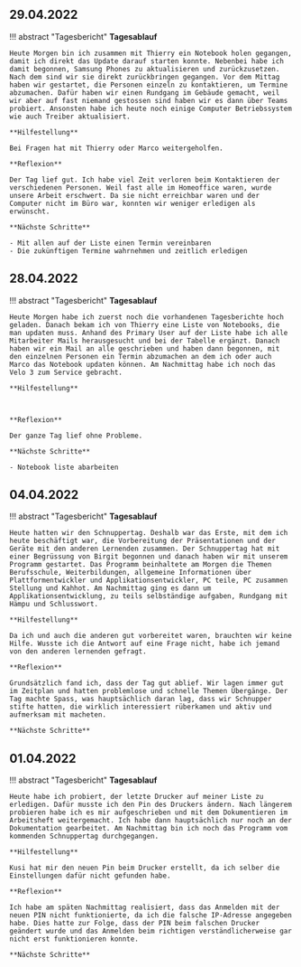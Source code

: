 ## **29.04.2022**

!!! abstract "Tagesbericht"
    **Tagesablauf**

    Heute Morgen bin ich zusammen mit Thierry ein Notebook holen gegangen, damit ich direkt das Update darauf starten konnte. Nebenbei habe ich damit begonnen, Samsung Phones zu aktualisieren und zurückzusetzen. Nach dem sind wir sie direkt zurückbringen gegangen. Vor dem Mittag haben wir gestartet, die Personen einzeln zu kontaktieren, um Termine abzumachen. Dafür haben wir einen Rundgang im Gebäude gemacht, weil wir aber auf fast niemand gestossen sind haben wir es dann über Teams probiert. Ansonsten habe ich heute noch einige Computer Betriebssystem wie auch Treiber aktualisiert.

    **Hilfestellung**

    Bei Fragen hat mit Thierry oder Marco weitergeholfen.

    **Reflexion**

    Der Tag lief gut. Ich habe viel Zeit verloren beim Kontaktieren der verschiedenen Personen. Weil fast alle im Homeoffice waren, wurde unsere Arbeit erschwert. Da sie nicht erreichbar waren und der Computer nicht im Büro war, konnten wir weniger erledigen als erwünscht.

    **Nächste Schritte**
    
    - Mit allen auf der Liste einen Termin vereinbaren
    - Die zukünftigen Termine wahrnehmen und zeitlich erledigen

## **28.04.2022**

!!! abstract "Tagesbericht"
    **Tagesablauf**

    Heute Morgen habe ich zuerst noch die vorhandenen Tagesberichte hoch geladen. Danach bekam ich von Thierry eine Liste von Notebooks, die man updaten muss. Anhand des Primary User auf der Liste habe ich alle Mitarbeiter Mails herausgesucht und bei der Tabelle ergänzt. Danach haben wir ein Mail an alle geschrieben und haben dann begonnen, mit den einzelnen Personen ein Termin abzumachen an dem ich oder auch Marco das Notebook updaten können. Am Nachmittag habe ich noch das Velo 3 zum Service gebracht.

    **Hilfestellung**

    

    **Reflexion**

    Der ganze Tag lief ohne Probleme.

    **Nächste Schritte**
    
    - Notebook liste abarbeiten

## **04.04.2022**

!!! abstract "Tagesbericht"
    **Tagesablauf**

    Heute hatten wir den Schnuppertag. Deshalb war das Erste, mit dem ich heute beschäftigt war, die Vorbereitung der Präsentationen und der Geräte mit den anderen Lernenden zusammen. Der Schnuppertag hat mit einer Begrüssung von Birgit begonnen und danach haben wir mit unserem Programm gestartet. Das Programm beinhaltete am Morgen die Themen Berufsschule, Weiterbildungen, allgemeine Informationen über Plattformentwickler und Applikationsentwickler, PC teile, PC zusammen Stellung und Kahhot. Am Nachmittag ging es dann um Applikationsentwicklung, zu teils selbständige aufgaben, Rundgang mit Hämpu und Schlusswort.

    **Hilfestellung**

    Da ich und auch die anderen gut vorbereitet waren, brauchten wir keine Hilfe. Wusste ich die Antwort auf eine Frage nicht, habe ich jemand von den anderen lernenden gefragt.

    **Reflexion**

    Grundsätzlich fand ich, dass der Tag gut ablief. Wir lagen immer gut im Zeitplan und hatten problemlose und schnelle Themen Übergänge. Der Tag machte Spass, was hauptsächlich daran lag, dass wir Schnupper stifte hatten, die wirklich interessiert rüberkamen und aktiv und aufmerksam mit macheten.

    **Nächste Schritte**

    
## **01.04.2022**

!!! abstract "Tagesbericht"
    **Tagesablauf**

    Heute habe ich probiert, der letzte Drucker auf meiner Liste zu erledigen. Dafür musste ich den Pin des Druckers ändern. Nach längerem probieren habe ich es mir aufgeschrieben und mit dem Dokumentieren im Arbeitsheft weitergemacht. Ich habe dann hauptsächlich nur noch an der Dokumentation gearbeitet. Am Nachmittag bin ich noch das Programm vom kommenden Schnuppertag durchgegangen.

    **Hilfestellung**

    Kusi hat mir den neuen Pin beim Drucker erstellt, da ich selber die Einstellungen dafür nicht gefunden habe.

    **Reflexion**

    Ich habe am späten Nachmittag realisiert, dass das Anmelden mit der neuen PIN nicht funktionierte, da ich die falsche IP-Adresse angegeben habe. Dies hatte zur Folge, dass der PIN beim falschen Drucker geändert wurde und das Anmelden beim richtigen verständlicherweise gar nicht erst funktionieren konnte.

    **Nächste Schritte**
